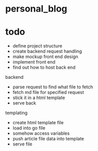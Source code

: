 # personal_blog

# todo
- define project structure
- create backend request handling
- make mockup front end design
- implement front end
- find out how to host back end

backend
- parse request to find what file to fetch
- fetch md file for specified request
- stick it in a html template
- serve back


templating
- create html template file
- load into go file
- somehow access variables
- push article file data into template
- serve file

